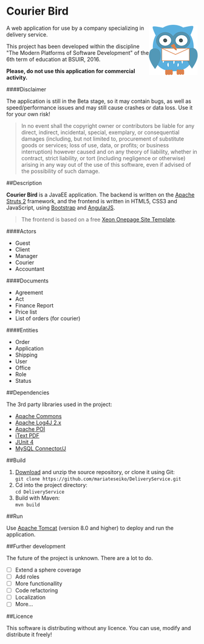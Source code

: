 # Courier Bird

<img align="right" src="logo_128.png?raw=true">

A web application for use by a company specializing in delivery service.

This project has been developed within the discipline "The Modern Platforms of Software Development" of the 6th term of education at BSUIR, 2016.

**Please, do not use this application for commercial activity.**

####Disclaimer

The application is still in the Beta stage, so it may contain bugs, as well as speed/performance issues and may still cause crashes or data loss. Use it for your own risk!

> In no event shall the copyright owner or contributors be liable for any direct, indirect, incidental, special, exemplary, or consequential damages (including, but not limited to, procurement of substitute goods or services; loss of use, data, or profits; or business interruption) however caused and on any theory of liability, whether in contract, strict liability, or tort (including negligence or otherwise) arising in any way out of the use of this software, even if advised of the possibility of such damage.

##Description

**Courier Bird** is a JavaEE application. The backend is written on the [Apache Struts 2] framework, and the frontend is written in HTML5, CSS3 and JavaScript, using [Bootstrap] and [AngularJS].

> The frontend is based on a free [Xeon Onepage Site Template].

####Actors

* Guest
* Client
* Manager
* Courier
* Accountant

####Documents

* Agreement
* Act
* Finance Report
* Price list
* List of orders (for courier)

####Entities
* Order
* Application
* Shipping
* User
* Office
* Role
* Status

##Dependencies

The 3rd party libraries used in the project:

- [Apache Commons]
- [Apache Log4J 2.x]
- [Apache POI]
- [iText PDF]
- [JUnit 4]
- [MySQL Connector/J]

##Build

1. [Download] and unzip the source repository, or clone it using Git:  
`git clone https://github.com/mariateseiko/DeliveryService.git`
2. Cd into the project directory:  
`cd DeliveryService`
3. Build with Maven:  
`mvn build`

##Run

Use [Apache Tomcat] (version 8.0 and higher) to deploy and run the application.

##Further development

The future of the project is unknown. There are a lot to do.

- [ ] Extend a sphere coverage
- [ ] Add roles
- [ ] More functionallity
- [ ] Code refactoring
- [ ] Localization
- [ ] More...

##Licence

This software is distributing without any licence. You can use, modify and distribute it freely!

[Apache Struts 2]: https://struts.apache.org/
[Bootstrap]: http://getbootstrap.com/
[AngularJS]: https://angularjs.org/
[Xeon Onepage Site Template]: https://shapebootstrap.net/item/1524966-xeon-best-onepage-site-template
[Download]: https://github.com/mariateseiko/DeliveryService/archive/master.zip
[Apache Tomcat]: http://tomcat.apache.org/
[Apache Commons]: https://commons.apache.org/
[Apache Log4J 2.x]: http://logging.apache.org/log4j/2.x/
[Apache POI]: https://poi.apache.org/
[iText PDF]: http://itextpdf.com/
[JUnit 4]: http://junit.org/junit4/
[MySQL Connector/J]: https://dev.mysql.com/downloads/connector/j/
